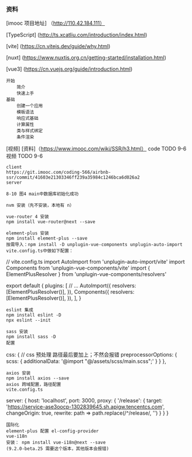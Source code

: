<!--
 * @Author: qixin qixin2@delant.com.cn
 * @Date: 2022-10-08 18:27:29
 * @LastEditors: qixin qixin2@delant.com.cn
 * @LastEditTime: 2022-12-05 18:43:40
 * @FilePath: /study/demo/imooc-nuxt-project/README.md
 * @Description: 这是默认设置,请设置`customMade`, 打开koroFileHeader查看配置 进行设置: https://github.com/OBKoro1/koro1FileHeader/wiki/%E9%85%8D%E7%BD%AE
-->
### 资料
[imooc 项目地址]
（http://110.42.184.111）

[TypeScript]
(http://ts.xcatliu.com/introduction/index.html)

[vite]
(https://cn.vitejs.dev/guide/why.html)

[nuxt]
(https://www.nuxtjs.org.cn/getting-started/installation.html)

[vue3]
(https://cn.vuejs.org/guide/introduction.html)
    
    开始
        简介
        快速上手
    基础
        创建一个应用
        模板语法
        响应式基础
        计算属性
        类与样式绑定
        条件渲染

[视频]
[资料]（https://www.imooc.com/wiki/SSR/h3.html）
    code TODO 9-6
    视频 TODO 9-6

    client
    https://git.imooc.com/coding-566/airbnb-ssr/commit/41603e21303346ff239a35984c1246bca6d026a2
    server

    8-10 图4 main中数据库初始化成功
    
    nvm 安装（先不安装，本地有 n）

    vue-router 4 安装
    npm install vue-router@next --save

    element-plus 安装
    npm install element-plus --save
    按需导入：npm install -D unplugin-vue-components unplugin-auto-import
    vite.config.ts中做如下配置：
// vite.config.ts
import AutoImport from 'unplugin-auto-import/vite'
import Components from 'unplugin-vue-components/vite'
import { ElementPlusResolver } from 'unplugin-vue-components/resolvers'

export default {
plugins: [
    // ...
    AutoImport({
    resolvers: [ElementPlusResolver()],
    }),
    Components({
    resolvers: [ElementPlusResolver()],
    }),
],
}

    eslint 集成
    npm install eslint -D
    npx eslint --init

    sass 安装
    npm install sass -D
    配置
css: {
// css 预处理 路径最后要加上；不然会报错
preprocessorOptions: {
    scss: {
    additionalData: '@import "@/assets/scss/main.scss";'
    }
}
},

    axios 安装
    npm install axios --save
    axios 跨域配置，路径配置
    vite.config.ts
server: {
host: 'localhost',
    port: 3000,
    proxy: {
        '/release': {
        target: 'https://service-ase3oocp-1302839645.sh.apigw.tencentcs.com',
        changeOrigin: true,
        rewrite: path => path.replace(/^\/release/, '')
        }
    }
}

    国际化
    element-plus 配置 el-config-provider
    vue-i18n
    安装： npm install vue-i18n@next --save
    (9.2.0-beta.25 需要这个版本，其他版本会报错)
